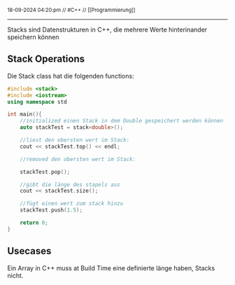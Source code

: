 <sub class="descriptionSection">18-09-2024 04:20:pm // #C++ // [[Programmierung]]</sub>
____
Stacks sind Datenstrukturen in C++, die mehrere Werte hinterinander speichern können

## Stack Operations
Die Stack class hat die folgenden functions:
```cpp
#include <stack>
#include <iostream>
using namespace std

int main(){
	//initialized einen Stack in dem Double gespeichert werden können
	auto stackTest = stack<double>();

	//liest den obersten wert im Stack:
	cout << stackTest.top() << endl;

	//removed den obersten wert im Stack:

	stackTest.pop();

	//gibt die länge des stapels aus
	cout << stackTest.size();

	//fügt einen wert zum stack hinzu
	stackTest.push(1.5);

	return 0;
}
```

## Usecases
Ein Array in C++ muss at Build Time eine definierte länge haben, Stacks nicht.